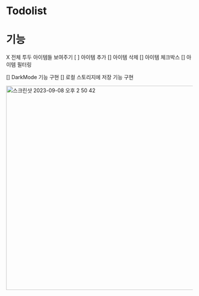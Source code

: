 # Todolist

# 기능
X 전체 투두 아이템들 보여주기
[ ] 아이템 추가
[] 아이템 삭제
[] 아이템 체크박스
[] 아이템 필터링

[] DarkMode 기능 구현
[] 로컬 스토리지에 저장 기능 구현

<img width="553" alt="스크린샷 2023-09-08 오후 2 50 42" src="https://github.com/yejicho-helloworld/Todolist/assets/71653816/9951a947-0cc4-45d5-82a4-291ea0561805">


